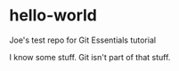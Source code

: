 # hello-world
Joe's test repo for Git Essentials tutorial

I know some stuff. Git isn't part of that stuff.
